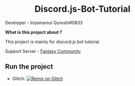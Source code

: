<h1 align="center"> Discord.js-Bot-Tutorial </h1>

Developer - Inzamamul Qureshi#0833

**What is this project about ?**

This project is mainly for discord.js bot tutorial.

Support Server - [Fantasy Community](https://bit.ly/FantasyCommunity)

## Run the project
- Glitch: [![Remix on Glitch](https://cdn.glitch.com/2703baf2-b643-4da7-ab91-7ee2a2d00b5b%2Fremix-button.svg)](https://glitch.com/edit/#!/import/github/InzamamulQureshi/Discord.js-Bot-Tutorial)
